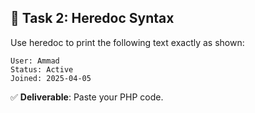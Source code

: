 ## 🧩 Task 2: Heredoc Syntax

Use heredoc to print the following text exactly as shown:

```
User: Ammad
Status: Active
Joined: 2025-04-05
```

✅ **Deliverable**: Paste your PHP code.